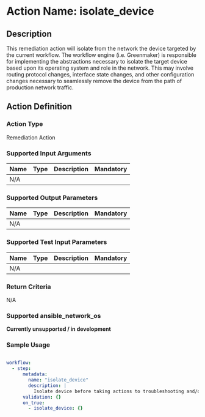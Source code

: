 # Action Name: isolate_device

## Description
This remediation action will isolate from the network the device targeted by the current workflow. The workflow engine (i.e. Greenmaker) is responsible for implementing the abstractions necessary to isolate the target device based upon its operating system and role in the network. This may involve routing protocol changes, interface state changes, and other configuration changes necessary to seamlessly remove the device from the path of production network traffic.

## Action Definition

### Action Type
Remediation Action

### Supported Input Arguments

| Name | Type | Description | Mandatory |
|------|------|-------------|-----------|
| N/A |  |  |  |

### Supported Output Parameters

| Name | Type | Description | Mandatory |
|------|------|-------------|-----------|
| N/A |  |  |  |

### Supported Test Input Parameters

| Name | Type | Description | Mandatory |
|------|------|-------------|-----------|
| N/A |  |  |  |

### Return Criteria ###

N/A

### Supported ansible_network_os

**Currently unsupported / in development**

### Sample Usage

``` yaml

workflow:
  - step:
      metadata:
        name: "isolate_device"
        description: |
          Isolate device before taking actions to troubleshooting and/or remediate issue
      validation: {}
      on_true:
        - isolate_device: {}

```